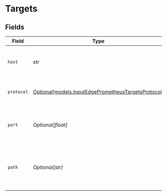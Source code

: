 # Targets


## Fields

| Field                                                                                                  | Type                                                                                                   | Required                                                                                               | Description                                                                                            |
| ------------------------------------------------------------------------------------------------------ | ------------------------------------------------------------------------------------------------------ | ------------------------------------------------------------------------------------------------------ | ------------------------------------------------------------------------------------------------------ |
| `host`                                                                                                 | *str*                                                                                                  | :heavy_check_mark:                                                                                     | Name of host from which to pull metrics.                                                               |
| `protocol`                                                                                             | [Optional[models.InputEdgePrometheusTargetsProtocol]](../models/inputedgeprometheustargetsprotocol.md) | :heavy_minus_sign:                                                                                     | Protocol to use when collecting metrics                                                                |
| `port`                                                                                                 | *Optional[float]*                                                                                      | :heavy_minus_sign:                                                                                     | The port number in the metrics URL for discovered targets.                                             |
| `path`                                                                                                 | *Optional[str]*                                                                                        | :heavy_minus_sign:                                                                                     | Path to use when collecting metrics from discovered targets                                            |
